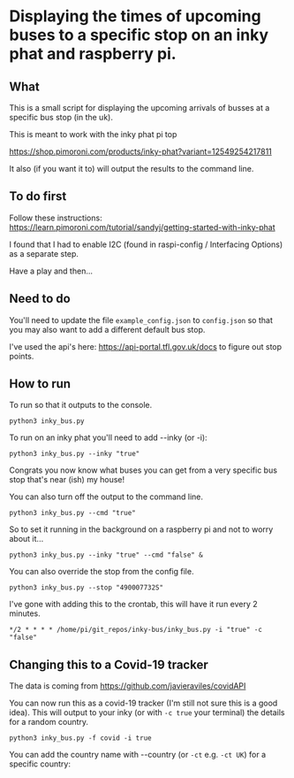 # Displaying the times of upcoming buses to a specific stop on an inky phat and raspberry pi.
## What
This is a small script for displaying the upcoming arrivals of busses at a specific bus stop (in the uk).

This is meant to work with the inky phat pi top

https://shop.pimoroni.com/products/inky-phat?variant=12549254217811

It also (if you want it to) will output the results to the command line.

## To do first
Follow these instructions:
https://learn.pimoroni.com/tutorial/sandyj/getting-started-with-inky-phat

I found that I had to enable I2C (found in raspi-config / Interfacing Options) as a separate step.

Have a play and then...

## Need to do
You'll need to update the file `example_config.json` to `config.json` so that you may also want to add a different default bus stop.

I've used the api's here: https://api-portal.tfl.gov.uk/docs to figure out stop points.

## How to run
To run so that it outputs to the console.

```python3 inky_bus.py```

To run on an inky phat you'll need to add --inky (or -i): 

```python3 inky_bus.py --inky "true"```

Congrats you now know what buses you can get from a very specific bus stop that's near (ish) my house!

You can also turn off the output to the command line.

```python3 inky_bus.py --cmd "true"```

So to set it running in the background on a raspberry pi and not to worry about it...

```python3 inky_bus.py --inky "true" --cmd "false" &```

You can also override the stop from the config file.

```python3 inky_bus.py --stop "490007732S"```

I've gone with adding this to the crontab, this will have it run every 2 minutes.

```*/2 * * * * /home/pi/git_repos/inky-bus/inky_bus.py -i "true" -c "false"```

## Changing this to a Covid-19 tracker

The data is coming from https://github.com/javieraviles/covidAPI

You can now run this as a covid-19 tracker (I'm still not sure this is a good idea). This will output to your inky (or with `-c true` your terminal) the details for a random country.

```python3 inky_bus.py -f covid -i true```

You can add the country name with --country (or `-ct` e.g. `-ct UK`) for a specific country:

